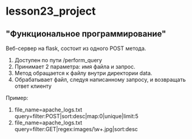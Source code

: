 lesson23_project
=========
"Функциональное программирование"
---------
Веб-сервер на flask, состоит из одного POST метода.

1. Доступен по пути /perform_query
2. Принимает 2 параметра: имя файла и запрос.
3. Метод обращается к файлу внутри директории data.
4. Обрабатывает файл, следуя написанному запросу, и возвращать ответ клиенту

Пример:

1. file_name=apache_logs.txt
query=filter:POST|sort:desc|map:0|unique|limit:5
2. file_name=apache_logs.txt
query=filter:GET|regex:images\/\w+\.jpg|sort:desc



